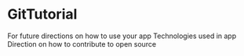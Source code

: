 # GitTutorial
For future directions on how to use your app
Technologies used in app
Direction on how to contribute to open source
